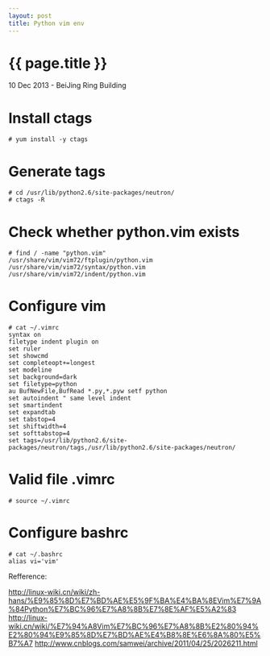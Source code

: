 ```yaml
---
layout: post
title: Python vim env
---
```


{{ page.title }}
================

<p class="meta">10 Dec 2013 - BeiJing Ring Building</p>

# Install ctags
    
    # yum install -y ctags

# Generate tags
    
    # cd /usr/lib/python2.6/site-packages/neutron/
    # ctags -R

# Check whether python.vim exists
    
    # find / -name "python.vim"
    /usr/share/vim/vim72/ftplugin/python.vim
    /usr/share/vim/vim72/syntax/python.vim
    /usr/share/vim/vim72/indent/python.vim

# Configure vim 
    # cat ~/.vimrc
    syntax on
    filetype indent plugin on
    set ruler
    set showcmd
    set completeopt+=longest
    set modeline
    set background=dark
    set filetype=python
    au BufNewFile,BufRead *.py,*.pyw setf python
    set autoindent " same level indent
    set smartindent
    set expandtab
    set tabstop=4
    set shiftwidth=4
    set softtabstop=4
    set tags=/usr/lib/python2.6/site-packages/neutron/tags,/usr/lib/python2.6/site-packages/neutron/

#  Valid file .vimrc
    
    # source ~/.vimrc

# Configure bashrc

    # cat ~/.bashrc
    alias vi='vim'

Refference:
    
<http://linux-wiki.cn/wiki/zh-hans/%E9%85%8D%E7%BD%AE%E5%9F%BA%E4%BA%8EVim%E7%9A%84Python%E7%BC%96%E7%A8%8B%E7%8E%AF%E5%A2%83>
<http://linux-wiki.cn/wiki/%E7%94%A8Vim%E7%BC%96%E7%A8%8B%E2%80%94%E2%80%94%E9%85%8D%E7%BD%AE%E4%B8%8E%E6%8A%80%E5%B7%A7>
<http://www.cnblogs.com/samwei/archive/2011/04/25/2026211.html>
    
